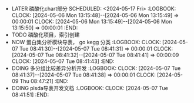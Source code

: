 - LATER 磷酸化chart部分
  SCHEDULED: <2024-05-17 Fri>
  :LOGBOOK:
  CLOCK: [2024-05-06 Mon 13:15:48]--[2024-05-06 Mon 13:15:49] =>  00:00:01
  CLOCK: [2024-05-06 Mon 13:15:49]--[2024-05-06 Mon 13:15:50] =>  00:00:01
  :END:
- TODO 磷酸化项目，索引创建
- NOW 蛋白集分析模块导表， go kegg 分类
  :LOGBOOK:
  CLOCK: [2024-05-07 Tue 08:41:30]--[2024-05-07 Tue 08:41:31] =>  00:00:01
  CLOCK: [2024-05-07 Tue 08:41:32]--[2024-05-07 Tue 08:41:41] =>  00:00:09
  CLOCK: [2024-05-07 Tue 08:41:43]
  :END:
- DOING 多分组比较差异分析开发
  :LOGBOOK:
  CLOCK: [2024-05-07 Tue 08:41:37]--[2024-05-07 Tue 08:41:38] =>  00:00:01
  CLOCK: [2024-05-09 Thu 08:47:21]
  :END:
- DOING plsda导表开发文档
  :LOGBOOK:
  CLOCK: [2024-05-07 Tue 08:41:51]
  :END: